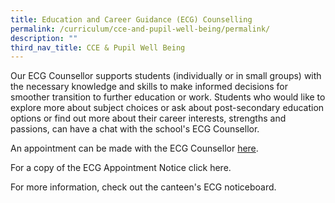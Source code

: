 ```yaml
---
title: Education and Career Guidance (ECG) Counselling
permalink: /curriculum/cce-and-pupil-well-being/permalink/
description: ""
third_nav_title: CCE & Pupil Well Being
---
```

Our ECG Counsellor supports students (individually or in small groups) with the necessary knowledge and skills to make informed decisions for smoother transition to further education or work. Students who would like to explore more about subject choices or ask about post-secondary education options or find out more about their career interests, strengths and passions, can have a chat with the school's ECG Counsellor.

An appointment can be made with the ECG Counsellor [here](https://go.gov.sg/ecgcamkss).

For a copy of the ECG Appointment Notice click here.

For more information, check out the canteen's ECG noticeboard.